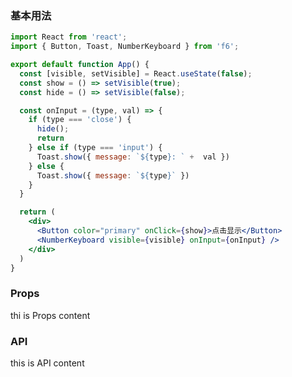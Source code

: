 <div class="block-panel"><h3>基本用法</h3>

```jsx
import React from 'react';
import { Button, Toast, NumberKeyboard } from 'f6';

export default function App() {
  const [visible, setVisible] = React.useState(false);
  const show = () => setVisible(true);
  const hide = () => setVisible(false);

  const onInput = (type, val) => {
    if (type === 'close') {
      hide();
      return 
    } else if (type === 'input') {
      Toast.show({ message: `${type}: ` +  val })
    } else {
      Toast.show({ message: `${type}` })
    }
  }

  return (
    <div>
      <Button color="primary" onClick={show}>点击显示</Button>
      <NumberKeyboard visible={visible} onInput={onInput} />
    </div>
  )
}
```
</div>

<div class="block-panel">
<h3> Props</h3>

thi is Props content


</div>
<div class="block-panel">
<h3> API</h3>

this is API content
</div>